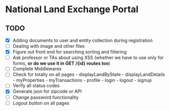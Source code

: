 # National Land Exchange Portal

## TODO

- [x] Adding documents to user and entity collection during registration
- [ ] Dealing with image and other files
- [x] Figure out front end for searching sorting and filtering
- [ ] Ask professor or TAs about using XSS (whether we have to use only for forms, **or do we use it in GET /{id} routes too**)
- [ ] Complete Middlewares
- [ ] Check for totally on all pages
        - displayLandByState
        - displayLandDetails
        - myProperties
        - myTransactions
        - profile
        - login
        - logout
        - signup
- [ ] Verify all status codes
- [x] Generate json for zipcode or API
- [ ] Change password functionality
- [ ] Logout button on all pages
